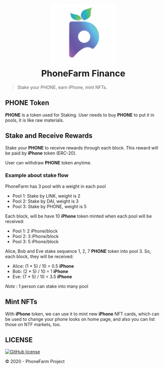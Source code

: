 <h1 align="center">
  <br>
      <img src="logo.png" alt="phonefarm logo" title="PhoneFarm"  height="200" />
  <br>
  PhoneFarm Finance
  <br>
</h1>

> Stake your PHONE, earn iPhone, mint NFTs.

## PHONE Token

**PHONE** is a token used for Staking. User needs to buy **PHONE** to put it in pools, it is like raw materials.

## Stake and Receive Rewards

Stake your **PHONE** to receive rewards through each block. This reward will be paid by **iPhone** token (ERC-20).

User can withdraw **PHONE** token anytime.

### Example about stake flow

PhoneFarm has 3 pool with a weight in each pool

- Pool 1: Stake by LINK, weight is 2
- Pool 2: Stake by DAI, weight is 3
- Pool 3: Stake by PHONE, weight is 5

Each block, will be have 10 **iPhone** token minted when each pool will be received:

- Pool 1: 2 iPhone/block
- Pool 2: 3 iPhone/block
- Pool 3: 5 iPhone/block

Alice, Bob and Eve stake sequence 1, 2, 7 **PHONE** token into pool 3. So, each block, they will be received:

- Alice: (1 \* 5) / 10 = 0.5 **iPhone**
- Bob: (2 \* 5) / 10 = 1 **iPhone**
- Eve: (7 \* 5) / 10 = 3.5 **iPhone**

_Note_ : 1 person can stake into many pool

## Mint NFTs

With **iPhone** token, we can use it to mint new **iPhone** NFT cards, which can be used to change your phone looks on home page, and also you can list those on NTF markets, too.

## LICENSE

[![GitHub license](https://img.shields.io/badge/license-MIT-blue.svg?style=for-the-badge)](./LICENSE)

© 2020 - PhoneFarm Project
